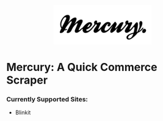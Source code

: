 <p align="center">
  <img src="/assets/MercuryLogo.png" alt="Logo"/>
</p>


# Mercury: A Quick Commerce Scraper
### Currently Supported Sites: 
* Blinkit
